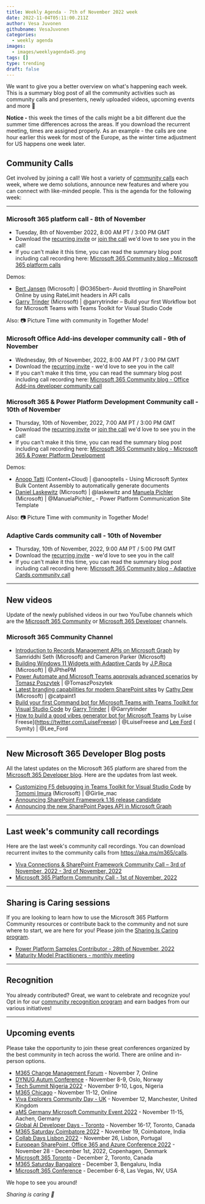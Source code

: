 ```yaml
---
title: Weekly Agenda - 7th of November 2022 week
date: 2022-11-04T05:11:00.211Z
author: Vesa Juvonen
githubname: VesaJuvonen
categories:
  - weekly agenda
images:
  - images/weeklyagenda45.png
tags: []
type: trending
draft: false
---
```


We want to give you a better overview on what's happening each week. This is a summary blog post of all the community activities such as community calls and presenters, newly uploaded videos, upcoming events and more 🚀

**Notice -** this week the times of the calls might be a bit different due the summer time differences across the areas. If you download the recurrent meeting, times are assigned properly. As an example - the calls are one hour earlier this week for most of the Europe, as the winter time adjustment for US happens one week later.

## Community Calls

Get involved by joining a call! We host a variety of [community calls](https://aka.ms/m365/calls) each week, where we demo solutions, announce new features and where you can connect with like-minded people. This is the agenda for the following week:

---

### Microsoft 365 platform call - 8th of November

* Tuesday, 8th of November 2022, 8:00 AM PT / 3:00 PM GMT
* Download the [recurring invite](https://aka.ms/m365-dev-call) or [join the call](https://aka.ms/m365-dev-call-join) we'd love to see you in the call!
* If you can't make it this time, you can read the summary blog post including call recording here: [Microsoft 365 Community blog - Microsoft 365 platform calls](https://pnp.github.io/blog/categories/microsoft-365-platform-call/)

Demos: 

* [Bert Jansen](https://twitter.com/O365bert) (Microsoft) | @O365bert– Avoid throttling in SharePoint Online by using RateLimit headers in API calls
* [Garry Trinder](https://twitter.com/garrytrinder) (Microsoft) | @garrytrinder – Build your first Workflow bot for Microsoft Teams with Teams Toolkit for Visual Studio Code

Also: 📷 Picture Time with community in Together Mode!

### Microsoft Office Add-ins developer community call - 9th of November

* Wednesday, 9th of November, 2022, 8:00 AM PT / 3:00 PM GMT
* Download the [recurring invite](https://aka.ms/officeaddinscommunitycall) - we'd love to see you in the call!
* If you can't make it this time, you can read the summary blog post including call recording here: [Microsoft 365 Community blog - Office Add-ins developer community call](https://pnp.github.io/blog/categories/office-add-in-developer-community-call/)


### Microsoft 365 & Power Platform Development Community call - 10th of November

* Thursday, 10th of November, 2022, 7:00 AM PT / 3:00 PM GMT
* Download the [recurring invite](https://aka.ms/spdev-sig-call) or [join the call](https://aka.ms/spdev-sig-call-join) we'd love to see you in the call!
* If you can't make it this time, you can read the summary blog post including call recording here: [Microsoft 365 Community blog - Microsoft 365 & Power Platform Development](https://pnp.github.io/blog/categories/microsoft-365-developer-community-call/)

Demos: 

* [Anoop Tatti](http://twitter.com/anooptells) (Content+Cloud) | @anooptells - Using Microsoft Syntex Bulk Content Assembly to automatically generate documents
* [Daniel Laskewitz](https://twitter.com/laskewitz) (Microsoft) | @laskewitz and [Manuela Pichler](https://twitter.com/ManuelaPichler_) (Microsoft) | @ManuelaPichler_ - Power Platform Communication Site Template

Also: 📷 Picture Time with community in Together Mode!

### Adaptive Cards community call - 10th of November

* Thursday, 10th of November, 2022, 9:00 AM PT / 5:00 PM GMT
* Download the [recurring invite](https://aka.ms/adaptivecardscommunitycall) - we'd love to see you in the call!
* If you can't make it this time, you can read the summary blog post including call recording here: [Microsoft 365 Community blog - Adaptive Cards community call](https://pnp.github.io/blog/categories/adaptive-cards-community-call/)

---

## New videos

Update of the newly published videos in our two YouTube channels which are the [Microsoft 365 Community](https://www.youtube.com/channel/UC_mKdhw-V6CeCM7gTo_Iy7w) or [Microsoft 365 Developer](https://www.youtube.com/channel/UCV_6HOhwxYLXAGd-JOqKPoQ) channels.

### Microsoft 365 Community Channel

* [Introduction to Records Management APIs on Microsoft Graph](https://www.youtube.com/watch?v=YpQVlpzvJw4) by Samriddhi Seth (Microsoft) and Cameron Parker (Microsoft) 
* [Building Windows 11 Widgets with Adaptive Cards](https://www.youtube.com/watch?v=7ZB_3TeC-_s) by [J.P.Roca](http://twitter.com/jpthepm) (Microsoft) | @JPthePM
* [Power Automate and Microsoft Teams approvals advanced scenarios](https://www.youtube.com/watch?v=bFEqxMRnSVo) by [Tomasz Poszytek](https://twitter.com/TomaszPoszytek) | @TomaszPoszytek
* [Latest branding capabilities for modern SharePoint sites](https://www.youtube.com/watch?v=4YImHhGmJJ4) by [Cathy Dew](https://twitter.com/catpaint1) (Microsoft) | @catpaint1
* [Build your first Command bot for Microsoft Teams with Teams Toolkit for Visual Studio Code](https://www.youtube.com/watch?v=3skgtkJ1McQ) by [Garry Trinder](https://twitter.com/garrytrinder) | @Garrytrinder
* [How to build a good vibes generator bot for Microsoft Teams](https://www.youtube.com/watch?v=ex76o2E_WfI) by Luise Freese](https://twitter.com/LuiseFreese) | @LuiseFreese and [Lee Ford](https://twitter.com/lee_ford) ( Symity) | @Lee\_Ford

---

## New Microsoft 365 Developer Blog posts

All the latest updates on the Microsoft 365 platform are shared from the [Microsoft 365 Developer blog](https://devblogs.microsoft.com/microsoft365dev/). Here are the updates from last week.

* [Customizing F5 debugging in Teams Toolkit for Visual Studio Code](https://devblogs.microsoft.com/microsoft365dev/customizing-f5-debugging-in-teams-toolkit-for-visual-studio-code/) by [Tomomi Imura](https://twitter.com/girlie_mac) (Microsoft) | @Girlie\_mac
* [Announcing SharePoint Framework 1.16 release candidate](https://devblogs.microsoft.com/microsoft365dev/updated-preview-of-the-sharepoint-framework-1-16/)
* [Announcing the new SharePoint Pages API in Microsoft Graph](https://devblogs.microsoft.com/microsoft365dev/announcing-the-new-sharepoint-pages-api-in-microsoft-graph/)

---

## Last week's community call recordings

Here are the last week's community call recordings. You can download recurrent invites to the community calls from https://aka.ms/m365/calls.

* [Viva Connections & SharePoint Framework Community Call – 3rd of November, 2022 - 3rd of November, 2022](https://pnp.github.io/blog/microsoft-viva-and-spfx-community-call/2022-11-03/)
* [Microsoft 365 Platform Community Call - 1st of November, 2022](https://pnp.github.io/blog/microsoft-365-platform-community-call/2022-11-01/)

---

## Sharing is Caring sessions

If you are looking to learn how to use the Microsoft 365 Platform Community resources or contribute back to the community and not sure where to start, we are here for you! Please join the [Sharing Is Caring program](https://pnp.github.io/sharing-is-caring/).

* [Power Platform Samples Contributor - 28th of November, 2022](https://forms.office.com/pages/responsepage.aspx?id=KtIy2vgLW0SOgZbwvQuRaXDXyCl9DkBHq4A2OG7uLpdUN0hMNTRPWVVWTkhFTk9QQzhFSTRIS1JLSC4u)
* [Maturity Model Practitioners - monthly meeting](https://aka.ms/mm4m365/invite)

---

## Recognition

You already contributed? Great, we want to celebrate and recognize you! Opt in for our [community recognition program](https://pnp.github.io/recognitionprogram/) and earn badges from our various initiatives! 

---

## Upcoming events

Please take the opportunity to join these great conferences organized by the best community in tech across the world. There are online and in-person options.

* [M365 Change Management Forum](https://www.communitydays.org/event/2022-11-07/m365-change-management-forum#Home) - November 7, Online
* [DYNUG Autum Conference](https://dynug.no/arrangementer/dynug-hostkonferanse-2/) - November 8-9, Oslo, Norway
* [Tech Summit Nigeria 2022](https://www.techsummitnigeria.com/) - November 9-10, Lgos, Nigeria
* [M365 Chicago](https://m365chicago.com/) - November 11-12, Online
* [Viva Explorers Community Day - UK](https://www.vivaexplorers.com/) - November 12, Manchester, United Kingdom
* [aMS Germany Microsoft Community Event 2022](https://www.bechtle.com/de-en/about-bechtle/events/amsgermany) - November 11-15, Aachen, Germany
* [Global AI Developer Days - Toronto](https://globalai.community/) - November 16-17, Toronto, Canada
* [M365 Saturday Coimbatore 2022](https://athen.tech/M365-Saturday-Coimbatore-2022/) - November 19, Coimbatore, India
* [Collab Days Lisbon 2022](https://www.collabdays.org/2022-lisbon/) - November 26, Lisbon, Portugal
* [​​​​​​​European SharePoint, Office 365 and Azure Conference 2022](https://www.sharepointeurope.com/) - November 28 - December 1st, 2022, Copenhagen, Denmark
* [Microsoft 365 Toronto](https://www.communitydays.org/event/2022-12-02/microsoft-365-toronto) - December 2, Toronto, Canada
* [M365 Saturday Bangalore](https://www.communitydays.org/event/2022-12-03/m365-saturday-bangalore-2022) - December 3, Bengaluru, India
* [Microsoft 365 Conference](https://m365conf.com/#!/) - December 6-8, Las Vegas, NV, USA

We hope to see you around!

_Sharing is caring 🧡_
